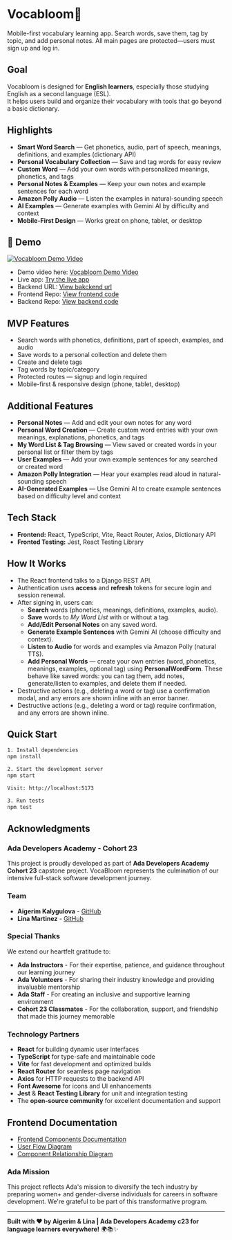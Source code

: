 # Vocabloom🌱 

Mobile-first vocabulary learning app. Search words, save them, tag by topic, and add personal notes. All main pages are protected—users must sign up and log in.

## Goal
Vocabloom is designed for **English learners**, especially those studying English as a second language (ESL).  
It helps users build and organize their vocabulary with tools that go beyond a basic dictionary.

## Highlights
- **Smart Word Search** — Get phonetics, audio, part of speech, meanings, definitions, and examples (dictionary API)
- **Personal Vocabulary Collection** — Save and tag words for easy review
- **Custom Word** — Add your own words with personalized meanings, phonetics, and tags  
- **Personal Notes & Examples** — Keep your own notes and example sentences for each word  
- **Amazon Polly Audio** — Listen the examples in natural-sounding speech  
- **AI Examples** — Generate examples with Gemini AI by difficulty and context  
- **Mobile-First Design** — Works great on phone, tablet, or desktop  


## 🚀 Demo
<div align="left">
  <a href="https://youtu.be/VhxULgJnfPs">
    <img src="https://img.youtube.com/vi/VhxULgJnfPs/0.jpg" alt="Vocabloom Demo Video" />
  </a>
</div>

- Demo video here: [Vocabloom Demo Video](https://www.youtube.com/watch?v=VhxULgJnfPs)
- Live app: [Try the live app](https://vocabloomapp.netlify.app/)
- Backend URL: [View bakckend url](https://vocabloom-backend.onrender.com/api/schema/swagger-ui/#/Audio/audio_create)
- Frontend Repo: [View frontend code](https://github.com/aigerimdev/vocabloom-frontend)
- Backend Repo: [View backend code](https://github.com/linakl19/vocabloom_backend)

## **MVP Features**
- Search words with phonetics, definitions, part of speech, examples, and audio  
- Save words to a personal collection and delete them  
- Create and delete tags  
- Tag words by topic/category  
- Protected routes — signup and login required  
- Mobile-first & responsive design (phone, tablet, desktop)  

## **Additional Features**
- **Personal Notes** — Add and edit your own notes for any word  
- **Personal Word Creation** — Create custom word entries with your own meanings, explanations, phonetics, and tags  
- **My Word List & Tag Browsing** — View saved or created words in your personal list or filter them by tags  
- **User Examples** — Add your own example sentences for any searched or created word  
- **Amazon Polly Integration** — Hear your examples read aloud in natural-sounding speech  
- **AI-Generated Examples** — Use Gemini AI to create example sentences based on difficulty level and context  

## Tech Stack
- **Frontend:** React, TypeScript, Vite, React Router, Axios, Dictionary API
- **Fronted Testing:** Jest, React Testing Library

## How It Works
- The React frontend talks to a Django REST API.
- Authentication uses **access** and **refresh** tokens for secure login and session renewal.
- After signing in, users can:
  - **Search** words (phonetics, meanings, definitions, examples, audio).
  - **Save** words to *My Word List* with or without a tag.
  - **Add/Edit Personal Notes** on any saved word.
  - **Generate Example Sentences** with Gemini AI (choose difficulty and context).
  - **Listen to Audio** for words and examples via Amazon Polly (natural TTS).
  - **Add Personal Words** — create your own entries (word, phonetics, meanings, examples, optional tag) using **PersonalWordForm**. These behave like saved words: you can tag them, add notes, generate/listen to examples, and delete them if needed.
- Destructive actions (e.g., deleting a word or tag) use a confirmation modal, and any errors are shown inline with an error banner.
- Destructive actions (e.g., deleting a word or tag) require confirmation, and any errors are shown inline.


## Quick Start

```bash
1. Install dependencies
npm install

2. Start the development server
npm start

Visit: http://localhost:5173

3. Run tests
npm test
```

## Acknowledgments

### Ada Developers Academy - Cohort 23
This project is proudly developed as part of **Ada Developers Academy Cohort 23** capstone project. VocaBloom represents the culmination of our intensive full-stack software development journey.

### Team
- **Aigerim Kalygulova** - [GitHub](https://github.com/aigerimdev/)
- **Lina Martinez** - [GitHub](https://github.com/linakl19/)

### Special Thanks
We extend our heartfelt gratitude to:

- **Ada Instructors** - For their expertise, patience, and guidance throughout our learning journey
- **Ada Volunteers** - For sharing their industry knowledge and providing invaluable mentorship
- **Ada Staff** - For creating an inclusive and supportive learning environment
- **Cohort 23 Classmates** - For the collaboration, support, and friendship that made this journey memorable

### Technology Partners
- **React** for building dynamic user interfaces  
- **TypeScript** for type-safe and maintainable code  
- **Vite** for fast development and optimized builds  
- **React Router** for seamless page navigation  
- **Axios** for HTTP requests to the backend API  
- **Font Awesome** for icons and UI enhancements  
- **Jest** & **React Testing Library** for unit and integration testing  
- The **open-source community** for excellent documentation and support

## Frontend Documentation

- [Frontend Components Documentation](docs/components.md)
- [User Flow Diagram](https://www.canva.com/design/DAGvhzw1iVE/XuTrizhOCrFZ13kpLiPTog/edit?ui=eyJEIjp7IlAiOnsiQiI6ZmFsc2V9fX0)
- [Component Relationship Diagram](https://www.canva.com/design/DAGt2jtDDAE/DH_6OfWdCx1uRhStY0j9iA/edit)

### Ada Mission
This project reflects Ada's mission to diversify the tech industry by preparing women+ and gender-diverse individuals for careers in software development. We're grateful to be part of this transformative program.

---

**Built with ❤️ by Aigerim & Lina | Ada Developers Academy c23 for language learners everywhere!** 🌍📚✨